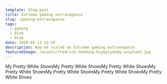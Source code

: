```yaml
---
template: blog-post
title: Extreme gaming extravaganza
slug: /gaming-extravaganza
tags:
  - gaming
  - blub
  - blab
date: 2020-05-13 12:55
description: How we scaled an Extreme gaming extravaganza
featuredImage: /assets/fredrick-tendong-hvyepjyehdq-unsplash.jpg
---
```


My Pretty White ShoesMy Pretty White ShoesMy Pretty White ShoesMy Pretty White ShoesMy Pretty White ShoesMy Pretty White ShoesMy Pretty White Shoes
